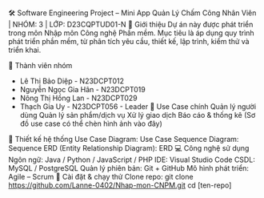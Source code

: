 🛠️ Software Engineering Project – Mini App Quản Lý Chấm Công Nhân Viên | NHÓM: 3 | LỚP: D23CQPTUD01-N
📌 Giới thiệu
Dự án này được phát triển trong môn Nhập môn Công nghệ Phần mềm.
Mục tiêu là áp dụng quy trình phát triển phần mềm, từ phân tích yêu cầu, thiết kế, lập trình, kiểm thử và triển khai.

👥 Thành viên nhóm
- Lê Thị Bảo Diệp - N23DCPT012 
- Nguyễn Ngọc Gia Hân - N23DCPT019 
- Nông Thị Hồng Lan - N23DCPT029 
- Thạch Gia Uy - N23DCPT056 - Leader
🎯 Use Case chính
Quản lý người dùng
Quản lý sản phẩm/dịch vụ
Xử lý giao dịch
Báo cáo & thống kê
(Sơ đồ use case có thể chèn hình ảnh vào đây)

📐 Thiết kế hệ thống
Use Case Diagram: Use Case
Sequence Diagram: Sequence
ERD (Entity Relationship Diagram): ERD
💻 Công nghệ sử dụng
Ngôn ngữ: Java / Python / JavaScript / PHP
IDE: Visual Studio Code
CSDL: MySQL / PostgreSQL
Quản lý phiên bản: Git + GitHub
Mô hình phát triển: Agile – Scrum
🚀 Cài đặt & chạy thử
Clone repo:
git clone https://github.com/Lanne-0402/Nhap-mon-CNPM.git
cd [ten-repo]
